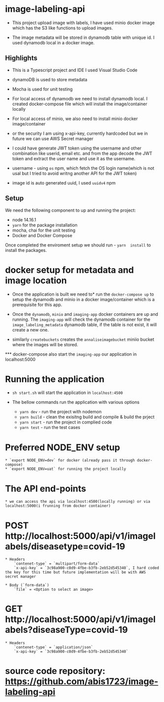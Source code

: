# image-labeling-api

* This project upload image with labels, I have used minio docker image which has the S3 like functions to upload images.

* The image metadata will be stored in dynamodb table with unique id. I used dynamodb local in a docker image.

## Highlights

* This is a Typescript project and IDE I used  Visual Studio Code
* dynamoDB is used to store metadata 
* Mocha is used for unit testing
* For local access of dynamodb we need to install dynamodb local. I created docker-compose file which will install the image/container locally
* For local access of minio, we also need to install minio docker image/container
* or the security I am using x-api-key, currently hardcoded but we in future we can use AWS Secret manager
*  I could have generate JWT token using the username and other combination like userid, email etc. and from the app decode the JWT token and extract the user name and use it as the username. 
* username - using `os` npm, which fetch the OS login name(which is not usal but I tried to avoid writng another API for the JWT token)

* image id is auto generated uuid, I used `uuidv4` npm

## Setup
We need the following component to up and running the project:

* node 14.16.1
* `yarn` for the package installation
* mocha, chai for the unit testing
* Docker and Docker Compose

Once completed the enviroment setup we should run - 
`yarn  install` to install the packages.

# docker setup for metadata and image location
* Once the application is built we need to* run the `docker-compose up` to setup the dynamodb and minio  in a docker image/container which is a prerequisite for this app. 

* Once the `dynamodb`, `minio` and  `imaging-app` docker containers are up and running. The `imaging-app` will check the dynamodb container for the `image_labeling_metadata` dynamodb table, if the table is not exist, it will create a new one.
* similarly `createbuckets` creates the `annaliseimagebucket` miniio bucket where the images will be stored.

*** docker-compose also start the `imaging-app` our application in localhost:5000
# Running the application
* `sh start.sh` will start the application in `localhost:4500`

* The bellow commands run the application with various options
    * `yarn dev` - run the project with nodemon
    * `yarn build` - clean the exisitng build and compile & build the prject
    * `yarn start` - run the project in complied code
    * `yarn test` - run the test cases


# Preferred NODE_ENV setup
    * `export NODE_ENV=dev` for docker (already pass it through docker-compose)
    * `export NODE_ENV=uat` for running the project locally 

# The API end-points
    * we can access the api via localhost:4500(locally running) or via localhost:5000(i frunning from docker container)
# POST http://localhost:5000/api/v1/imagelabels/diseasetype=covid-19
    * Headers 
        `contenet-type` = `multipart/form-data`
        `x-api-key` = `3c98a900-c0d9-4fbe-b3fb-2eb52d545340`, I hard coded the key for this time but future implementation will be with AWS secret manager

    * Body (`form-data`)
        `file` = <Option to select an image>

# GET http://localhost:5000/api/v1/imagelabels?diseaseType=covid-19
    * Headers 
        `contenet-type` = `application/json`
        `x-api-key` = `3c98a900-c0d9-4fbe-b3fb-2eb52d545340`

    
# source code repository: https://github.com/abis1723/image-labeling-api
